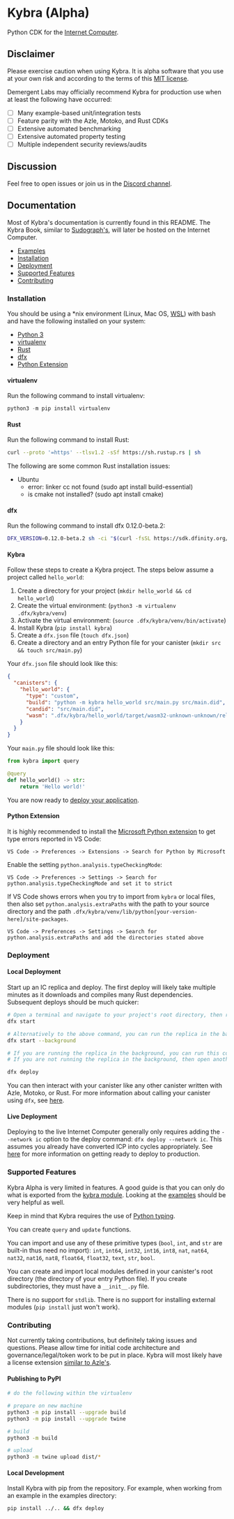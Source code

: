 # Kybra (Alpha)

Python CDK for the [Internet Computer](https://internetcomputer.org/).

## Disclaimer

Please exercise caution when using Kybra. It is alpha software that you use at your own risk and according to the terms of this [MIT license](/LICENSE).

Demergent Labs may officially recommend Kybra for production use when at least the following have occurred:

- [ ] Many example-based unit/integration tests
- [ ] Feature parity with the Azle, Motoko, and Rust CDKs
- [ ] Extensive automated benchmarking
- [ ] Extensive automated property testing
- [ ] Multiple independent security reviews/audits

## Discussion

Feel free to open issues or join us in the [Discord channel](https://discord.com/channels/748416164832608337/1019372359775440988).

## Documentation

Most of Kybra's documentation is currently found in this README. The Kybra Book, similar to [Sudograph's](https://i67uk-hiaaa-aaaae-qaaka-cai.raw.ic0.app/), will later be hosted on the Internet Computer.

- [Examples](/examples)
- [Installation](#installation)
- [Deployment](#deployment)
- [Supported Features](#supported-features)
- [Contributing](#contributing)

### Installation

You should be using a \*nix environment (Linux, Mac OS, [WSL](https://learn.microsoft.com/en-us/windows/wsl/install)) with bash and have the following installed on your system:

- [Python 3](https://www.python.org/downloads/)
- [virtualenv](#virtualenv)
- [Rust](#rust)
- [dfx](#dfx)
- [Python Extension](#python-extension)

#### virtualenv

Run the following command to install virtualenv:

```python
python3 -m pip install virtualenv
```

#### Rust

Run the following command to install Rust:

```bash
curl --proto '=https' --tlsv1.2 -sSf https://sh.rustup.rs | sh
```

The following are some common Rust installation issues:

- Ubuntu
  - error: linker cc not found (sudo apt install build-essential)
  - is cmake not installed? (sudo apt install cmake)

#### dfx

Run the following command to install dfx 0.12.0-beta.2:

```bash
DFX_VERSION=0.12.0-beta.2 sh -ci "$(curl -fsSL https://sdk.dfinity.org/install.sh)"
```

#### Kybra

Follow these steps to create a Kybra project. The steps below assume a project called `hello_world`:

1. Create a directory for your project (`mkdir hello_world && cd hello_world`)
2. Create the virtual environment: (`python3 -m virtualenv .dfx/kybra/venv`)
3. Activate the virtual environment: (`source .dfx/kybra/venv/bin/activate`)
4. Install Kybra (`pip install kybra`)
5. Create a `dfx.json` file (`touch dfx.json`)
6. Create a directory and an entry Python file for your canister (`mkdir src && touch src/main.py`)

Your `dfx.json` file should look like this:

```json
{
  "canisters": {
    "hello_world": {
      "type": "custom",
      "build": "python -m kybra hello_world src/main.py src/main.did",
      "candid": "src/main.did",
      "wasm": ".dfx/kybra/hello_world/target/wasm32-unknown-unknown/release/hello_world.wasm.gz"
    }
  }
}
```

Your `main.py` file should look like this:

```python
from kybra import query

@query
def hello_world() -> str:
    return 'Hello world!'
```

You are now ready to [deploy your application](#deployment).

#### Python Extension

It is highly recommended to install the [Microsoft Python extension](https://marketplace.visualstudio.com/items?itemName=ms-python.python) to get type errors reported in VS Code:

```
VS Code -> Preferences -> Extensions -> Search for Python by Microsoft
```

Enable the setting `python.analysis.typeCheckingMode`:

```
VS Code -> Preferences -> Settings -> Search for python.analysis.typeCheckingMode and set it to strict
```

If VS Code shows errors when you try to import from `kybra` or local files, then also set `python.analysis.extraPaths` with the path to your source directory and the path `.dfx/kybra/venv/lib/python[your-version-here]/site-packages`.

```
VS Code -> Preferences -> Settings -> Search for python.analysis.extraPaths and add the directories stated above
```

### Deployment

#### Local Deployment

Start up an IC replica and deploy. The first deploy will likely take multiple minutes as it downloads and compiles many Rust dependencies. Subsequent deploys should be much quicker:

```bash
# Open a terminal and navigate to your project's root directory, then run the following command to start a local IC replica
dfx start

# Alternatively to the above command, you can run the replica in the background
dfx start --background

# If you are running the replica in the background, you can run this command within the same terminal as the dfx start --background command
# If you are not running the replica in the background, then open another terminal and run this command from the root directory of your project

dfx deploy
```

You can then interact with your canister like any other canister written with Azle, Motoko, or Rust. For more information about calling your canister using `dfx`, see [here](https://smartcontracts.org/docs/developers-guide/cli-reference/dfx-canister.html#_dfx_canister_call).

#### Live Deployment

Deploying to the live Internet Computer generally only requires adding the `--network ic` option to the deploy command: `dfx deploy --network ic`. This assumes you already have converted ICP into cycles appropriately. See [here](https://smartcontracts.org/docs/quickstart/4-quickstart.html) for more information on getting ready to deploy to production.

### Supported Features

Kybra Alpha is very limited in features. A good guide is that you can only do what is exported from the [kybra module](/kybra/__init__.py). Looking at the [examples](/examples) should be very helpful as well.

Keep in mind that Kybra requires the use of [Python typing](https://docs.python.org/3/library/typing.html).

You can create `query` and `update` functions.

You can import and use any of these primitive types (`bool`, `int`, and `str` are built-in thus need no import): `int`, `int64`, `int32`, `int16`, `int8`, `nat`, `nat64`, `nat32`, `nat16`, `nat8`, `float64`, `float32`, `text`, `str`, `bool`.

You can create and import local modules defined in your canister's root directory (the directory of your entry Python file). If you create subdirectories, they must have a `__init__.py` file.

There is no support for `stdlib`. There is no support for installing external modules (`pip install` just won't work).

### Contributing

Not currently taking contributions, but definitely taking issues and questions. Please allow time for initial code architecture and governance/legal/token work to be put in place. Kybra will most likely have a license extension [similar to Azle's](https://github.com/demergent-labs/azle/blob/main/LICENSE_EXTENSION.md).

#### Publishing to PyPI

```bash
# do the following within the virtualenv

# prepare on new machine
python3 -m pip install --upgrade build
python3 -m pip install --upgrade twine

# build
python3 -m build

# upload
python3 -m twine upload dist/*
```

#### Local Development

Install Kybra with pip from the repository. For example, when working from an example in the examples directory:

```bash
pip install ../.. && dfx deploy
```
